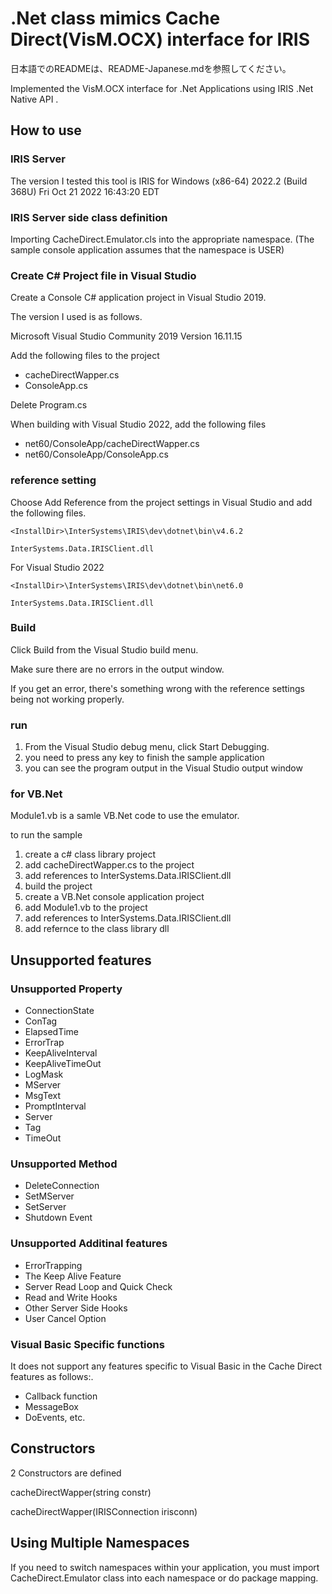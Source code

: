 # .Net class mimics Cache Direct(VisM.OCX) interface for IRIS

日本語でのREADMEは、README-Japanese.mdを参照してください。

Implemented the VisM.OCX interface for .Net Applications using IRIS .Net Native API .


## How to use

### IRIS Server 

The version I tested this tool is IRIS for Windows (x86-64) 2022.2 (Build 368U) Fri Oct 21 2022 16:43:20 EDT

### IRIS Server side class definition

Importing CacheDirect.Emulator.cls into the appropriate namespace.
(The sample console application assumes that the namespace is USER)

### Create C# Project file in Visual Studio

Create a Console C# application project in Visual Studio 2019.

The version I used is as follows.

Microsoft Visual Studio Community 2019
Version 16.11.15

Add the following files to the project

- cacheDirectWapper.cs
- ConsoleApp.cs

Delete Program.cs

When building with Visual Studio 2022, add the following files

- net60/ConsoleApp/cacheDirectWapper.cs
- net60/ConsoleApp/ConsoleApp.cs

### reference setting

Choose Add Reference from the project settings in Visual Studio and add the following files.

```
<InstallDir>\InterSystems\IRIS\dev\dotnet\bin\v4.6.2

InterSystems.Data.IRISClient.dll
```

For Visual Studio 2022

```
<InstallDir>\InterSystems\IRIS\dev\dotnet\bin\net6.0

InterSystems.Data.IRISClient.dll
```
  
### Build

Click Build from the Visual Studio build menu.

Make sure there are no errors in the output window.

If you get an error, there's something wrong with the reference settings being not working properly.

### run

1. From the Visual Studio debug menu, click Start Debugging.
2. you need to press any key to finish the sample application
3. you can see the program output in the Visual Studio output window

### for VB.Net

Module1.vb is a samle VB.Net code to use the emulator.

to run the sample

1. create a c# class library project
2. add cacheDirectWapper.cs to the project
3. add references to InterSystems.Data.IRISClient.dll
4. build the project
4. create a VB.Net console application project
5. add Module1.vb to the project
6. add references to InterSystems.Data.IRISClient.dll
6. add refernce to the class library dll 

## Unsupported features

### Unsupported Property

- ConnectionState
- ConTag
- ElapsedTime
- ErrorTrap
- KeepAliveInterval
- KeepAliveTimeOut
- LogMask
- MServer
- MsgText
- PromptInterval
- Server
- Tag
- TimeOut

### Unsupported Method

- DeleteConnection
- SetMServer
- SetServer
- Shutdown Event

### Unsupported Additinal features

- ErrorTrapping
- The Keep Alive Feature
- Server Read Loop and Quick Check
- Read and Write Hooks
- Other Server Side Hooks
- User Cancel Option

### Visual Basic Specific functions

It does not support any features specific to Visual Basic in the Cache Direct features as follows:.

- Callback function
- MessageBox
- DoEvents, etc.

## Constructors

2 Constructors are defined

cacheDirectWapper(string constr)

cacheDirectWapper(IRISConnection irisconn)

## Using Multiple Namespaces

If you need to switch namespaces within your application, you must import CacheDirect.Emulator class into each namespace or do package mapping.
